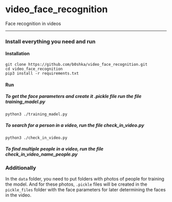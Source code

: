 # video_face_recognition
Face recognition in videos
____
### Install everything you need and run
#### Installation
```
git clone https://github.com/b0shka/video_face_recognition.git
cd video_face_recognition
pip3 install -r requirements.txt
```
#### Run
##### To get the face parameters and create it .pickle file run the file training_madel.py
```
python3 ./training_madel.py
```
##### To search for a person in a video, run the file check_in_video.py
```
python3 ./check_in_video.py

```
##### To find multiple people in a video, run the file check_in_video_name_people.py
### Additionally
In the `data` folder, you need to put folders with photos of people for training the model. And for these photos, `.pickle` files will be created in the `pickle_files` folder with the face parameters for later determining the faces in the video.
